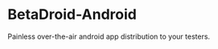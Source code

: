 BetaDroid-Android
=================

Painless over-the-air android app distribution to your testers.
